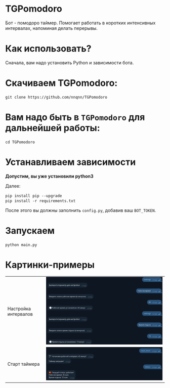 # TGPomodoro
Бот - помодоро таймер. Помогает работать в коротких интенсивных интервалах, напоминая делать перерывы.

# Как использовать?
Сначала, вам надо установить Python и зависимости бота.

# Скачиваем TGPomodoro:
``` shell
git clone https://github.com/nnqnn/TGPomodoro
```
# Вам надо быть в `TGPomodoro` для дальнейшей работы:
```shell
cd TGPomodoro
```

# Устанавливаем зависимости

**Допустим, вы уже установили python3**

Далее:

```shell
pip install pip --upgrade
pip install -r requirements.txt
```

После этого вы должны заполнить `config.py`, добавив ваш `BOT_TOKEN`.

# Запускаем
```shell
python main.py
```
# Картинки-примеры
<table>
  <tr>
    <td>Настройка интервалов</td>
    <td><img src="images/image1.png"></td>
  </tr>
  <tr>
    <td>Старт таймера</td>
    <td><img src="images/image2.png"></td>
  </tr>
</table>

